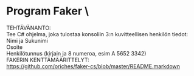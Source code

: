# Program Faker \

TEHTÄVÄNANTO: \
Tee C# ohjelma, joka tulostaa konsoliin 3:n kuvitteellisen henkilön tiedot: \
Nimi ja Sukunimi \
Osoite \
Henkilötunnus (kirjain ja 8 numeroa, esim  A 5652 3342) \
FAKERIN KENTTÄMÄÄRITTELYT: \
https://github.com/oriches/faker-cs/blob/master/README.markdown
